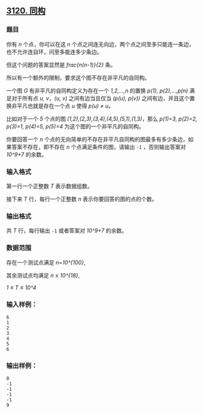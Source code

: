 ## [3120. 同构](https://www.acwing.com/problem/content/3123/)

### 题目

你有 *n* 个点，你可以在这 *n* 个点之间连无向边，两个点之间至多只能连一条边，也不允许连自环，问至多能连多少条边。

但这个问题的答案显然是 *frac{n(n-1)}{2}* 条。

所以有一个额外的限制，要求这个图不存在非平凡的自同构。

一个图 *G* 有非平凡的自同构定义为存在一个 *1,2,…,n* 的置换 *p(1), p(2),…,p(n)* 满足对于所有点 *u, v*，*(u, v)* 之间有边当且仅当 *(p(u), p(v))* 之间有边，并且这个置换非平凡也就是存在一个点 *u* 使得 *p(u) ≠ u*。

比如对于一个 *5* 个点的图 *(1,2),(2,3),(3,4),(4,5),(5,1),(1,3)*，那么 *p(1)=3, p(2)=2, p(3)=1, p(4)=5, p(5)=4* 为这个图的一个非平凡的自同构。

你要回答一个 *n* 个点的无向简单的不存在非平凡自同构的图最多有多少条边，如果答案不存在，即不存在 *n* 个点满足条件的图，请输出 `-1` ，否则输出答案对 *10^9+7* 的余数。

### 输入格式

第一行一个正整数 *T* 表示数据组数。

接下来 *T* 行，每行一个正整数 *n* 表示你要回答的图的点的个数。

### 输出格式

共 *T* 行，每行输出 `-1` 或者答案对 *10^9+7* 的余数。

### 数据范围

存在一个测试点满足 *n=10^{100}*,

其余测试点均满足 *n ≤ 10^{18}*,

*1 ≤ T ≤ 10^4*

### 输入样例：

```
6
1
2
3
4
5
6
```

### 输出样例：

```
0
-1
-1
-1
-1
9
```
